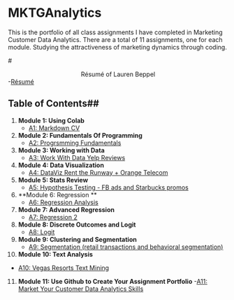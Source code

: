 # MKTGAnalytics
This is the portfolio of all class assignments I have completed in Marketing Customer Data Analytics. There are a total of 11 assignments, one for each module. Studying the attractiveness of marketing dynamics through coding.

#<center> Résumé of Lauren Beppel </center>
-[Résumé](https://colab.research.google.com/drive/1X3JK2SysONBOuLR8azkLOYloPC5BL0Ga#scrollTo=OlyFkazpNGWF)

## Table of Contents##
1. **Module 1: Using Colab**
   - [A1: Markdown CV](https://colab.research.google.com/drive/1X3JK2SysONBOuLR8azkLOYloPC5BL0Ga#scrollTo=OlyFkazpNGWF)
2. **Module 2: Fundamentals Of Programming**
   - [A2: Progrsmming Fundamentals](...)
3. **Module 3: Working with Data**
   - [A3: Work With Data Yelp Reviews](...)
4. **Module 4: Data Visualization**
   - [A4: DataViz Rent the Runway + Orange Telecom](...)
5. **Module 5: Stats Review** 
   - [A5: Hypothesis Testing - FB ads and Starbucks promos](...)
6. **Module 6: Regression **
   - [A6: Regression Analysis](...)
7. **Module 7: Advanced Regression**
   - [A7: Regression 2](...)
8. **Module 8: Discrete Outcomes and Logit**
   - [A8: Logit](...)
9. **Module 9: Clustering and Segmentation**
   - [A9: Segmentation (retail transactions and behavioral segmentation)](...)
10. **Module 10: Text Analysis**
   - [A10: Vegas Resorts Text Mining](...)
11. **Module 11: Use Github to Create Your Assignment Portfolio**
   -[A11: Market Your Customer Data Analytics Skills](...)
